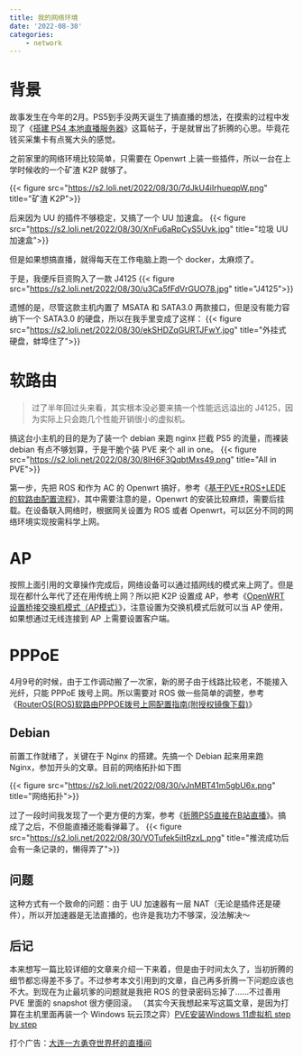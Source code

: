 ```yaml
---
title: 我的网络环境
date: '2022-08-30'
categories: 
    - network
---
```


# 背景
故事发生在今年的2月。PS5到手没两天诞生了搞直播的想法，在摸索的过程中发现了《[搭建 PS4 本地直播服务器](https://homulilly.com/post/play-ps4-live-stream-at-local.html)》这篇帖子，于是就冒出了折腾的心思。毕竟花钱买采集卡有点冤大头的感觉。

之前家里的网络环境比较简单，只需要在 Openwrt 上装一些插件，所以一台在上学时候收的一个矿渣 K2P 就够了。

{{< figure src="https://s2.loli.net/2022/08/30/7dJkU4iIrhueqpW.png" title="矿渣 K2P">}}


后来因为 UU 的插件不够稳定，又搞了一个 UU 加速盒。
{{< figure src="https://s2.loli.net/2022/08/30/XnFu6aRpCyS5Uvk.jpg" title="垃圾 UU 加速盒">}}

但是如果想搞直播，就得每天在工作电脑上跑一个 docker，太麻烦了。

于是，我便斥巨资购入了一款 J4125 
{{< figure src="https://s2.loli.net/2022/08/30/u3Ca5fFdVrGUO78.jpg" title="J4125">}}

遗憾的是，尽管这款主机内置了 MSATA 和 SATA3.0 两款接口，但是没有能力容纳下一个 SATA3.0 的硬盘，所以在我手里变成了这样：
{{< figure src="https://s2.loli.net/2022/08/30/ekSHDZqGURTJFwY.jpg" title="外挂式硬盘，蚌埠住了">}}

# 软路由
> 过了半年回过头来看，其实根本没必要来搞一个性能远远溢出的 J4125，因为实际上只会跑几个性能开销很小的虚拟机。

搞这台小主机的目的是为了装一个 debian 来跑 nginx 拦截 PS5 的流量，而裸装 debian 有点不够划算，于是干脆个装 PVE 来个 all in one。
{{< figure src="https://s2.loli.net/2022/08/30/8IH6F3QqbtMxs49.png" title="All in PVE">}}

第一步，先把 ROS 和作为 AC 的 Openwrt 搞好，参考《[基于PVE+ROS+LEDE的软路由配置流程](https://www.cnblogs.com/Pyrokine/p/14526662.html)》，其中需要注意的是，Openwrt 的安装比较麻烦，需要后挂载。在设备联入网络时，根据网关设置为 ROS 或者 Openwrt，可以区分不同的网络环境实现按需科学上网。

# AP
按照上面引用的文章操作完成后，网络设备可以通过插网线的模式来上网了。但是现在都什么年代了还在用传统上网？所以把 K2P 设置成 AP，参考《[OpenWRT 设置桥接交换机模式（AP模式）](https://www.wyr.me/post/676)》，注意设置为交换机模式后就可以当 AP 使用，如果想通过无线连接到 AP 上需要设置客户端。

# PPPoE
4月9号的时候，由于工作调动搬了一次家，新的房子由于线路比较老，不能接入光纤，只能 PPPoE 拨号上网。所以需要对 ROS 做一些简单的调整，参考《[RouterOS(ROS)软路由PPPOE拨号上网配置指南(附授权镜像下载)](https://zhuanlan.zhihu.com/p/194360234)》

## Debian
前置工作就绪了，关键在于 Nginx 的搭建。先搞一个 Debian 起来用来跑 Nginx，参加开头的文章。目前的网络拓扑如下图

{{< figure src="https://s2.loli.net/2022/08/30/vJnMBT41m5gbU6x.png" title="网络拓扑">}}

过了一段时间我发现了一个更方便的方案，参考《[折腾PS5直接在B站直播](https://www.chiphell.com/thread-2399569-1-1.html)》。搞成了之后，不但能直播还能看弹幕了。
{{< figure src="https://s2.loli.net/2022/08/30/VOTufek5iItRzxL.png" title="推流成功后会有一条记录的，懒得弄了">}}

## 问题
这种方式有一个致命的问题：由于 UU 加速器有一层 NAT（无论是插件还是硬件），所以开加速器是无法直播的，也许是我功力不够深，没法解决～

## 后记
本来想写一篇比较详细的文章来介绍一下来着，但是由于时间太久了，当初折腾的细节都忘得差不多了。不过参考本文引用到的文章，自己再多折腾一下问题应该也不大。到现在为止最坑爹的问题就是我把 ROS 的登录密码忘掉了……不过善用 PVE 里面的 snapshot 很方便回滚。
（其实今天我想起来写这篇文章，是因为打算在主机里面再装一个 Windows 玩云顶之弈）[PVE安装Windows 11虚拟机 step by step](https://www.gordon2000.com/2021/10/pvewindows-11-step-by-step.html)

打个广告：[大连一方勇夺世界杯的直播间](http://live.bilibili.com/21205154)
